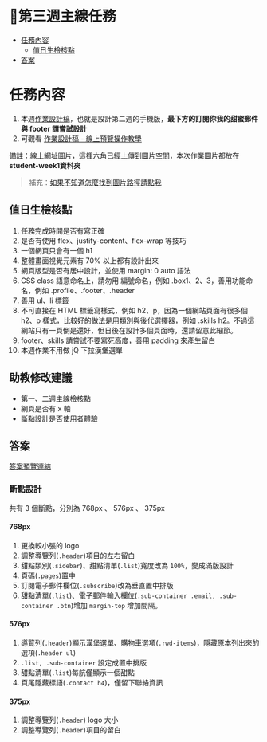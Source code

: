 # 🏅第三週主線任務

- [任務內容](#任務內容)
    - [值日生檢核點](#值日生檢核點)
- [答案](#答案)

# 任務內容

1. 本週[作業設計稿](https://xd.adobe.com/spec/934efdb7-a7e4-47d5-572e-efece0914f62-e57f/screen/b11237cd-89ad-4aff-8899-0133ea92eafb/specs/?fbclid=IwAR15fy4gQca7ZDUNrLwshygmfRsPpVtKRXW-ogWntmWT5WHXRzZ10ZG3Heg)，也就是設計第二週的手機版，**最下方的訂閱你我的甜蜜郵件與 footer 請嘗試設計**
2. 可觀看 [作業設計稿 -  線上預覽操作教學](https://hackmd.io/J7ajdobzTlyideAARTLz5Q?view)

備註：線上網址圖片，這裡六角已經上傳到[圖片空間](https://github.com/hexschool/webLayoutTraining1st)，本次作業圖片都放在 **student-week1資料夾**

> 補充：[如果不知道怎麼找到圖片路徑請點我](https://i.imgur.com/O7nQcFm.gif)

## 值日生檢核點

1. 任務完成時間是否有寫正確
2. 是否有使用 flex、justify-content、flex-wrap 等技巧
3. 一個網頁只會有一個 h1
4. 整體畫面視覺元素有 70% 以上都有設計出來
5. 網頁版型是否有居中設計，並使用 margin: 0 auto 語法
6. CSS class 語意命名上，請勿用  編號命名，例如 .box1、2、3，善用功能命名，例如 .profile、.footer、.header
7. 善用 ul、li 標籤
8. 不可直接在 HTML 標籤寫樣式，例如 h2、p，因為一個網站頁面有很多個 h2、p 樣式，比較好的做法是用類別與後代選擇器，例如 .skills h2。不過這網站只有一頁倒是還好，但日後在設計多個頁面時，還請留意此細節。
9. footer、skills 請嘗試不要寫死高度，善用 padding 來產生留白
10. 本週作業不用做 jQ 下拉漢堡選單

## 助教修改建議

* 第一、二週主線檢核點
* 網頁是否有 x 軸
* 斷點設計是否[使用者體驗](https://hackmd.io/@YmcMgo-NSKOqgTGAjl_5tg/ry5tmBcoI/%2FCbWsf8nkT0aBe396Y4KlsQ#%E9%9F%BF%E6%87%89%E5%BC%8F%E4%BD%BF%E7%94%A8%E8%80%85%E9%AB%94%E9%A9%97%E5%BD%B1%E9%9F%B3%E8%A7%80%E5%BF%B5%E8%A3%9C%E5%85%85)

## 答案

[答案預覽連結](https://iotalh.github.io/HexSchoolTasks/Week3/Main.html)

### 斷點設計

共有 3 個斷點，分別為 768px 、 576px 、 375px

#### 768px

1. 更換較小張的 logo
2. 調整導覽列(`.header`)項目的左右留白
3. 甜點類別(`.sidebar`)、甜點清單(`.list`)寬度改為 `100%`，變成滿版設計
3. 頁碼(`.pages`)置中
4. 訂閱電子郵件欄位(`.subscribe`)改為垂直置中排版
5. 甜點清單(`.list`)、電子郵件輸入欄位(`.sub-container .email, .sub-container .btn`)增加 `margin-top` 增加間隔。

#### 576px

1. 導覽列(`.header`)顯示漢堡選單、購物車選項(`.rwd-items`)，隱藏原本列出來的選項(`.header ul`)
2. `.list, .sub-container` 設定成置中排版
3. 甜點清單(`.list`)每航僅顯示一個甜點
4. 頁尾隱藏標語(`.contact h4`)，僅留下聯絡資訊

#### 375px

1. 調整導覽列(`.header`) logo 大小
2. 調整導覽列(`.header`)項目的留白